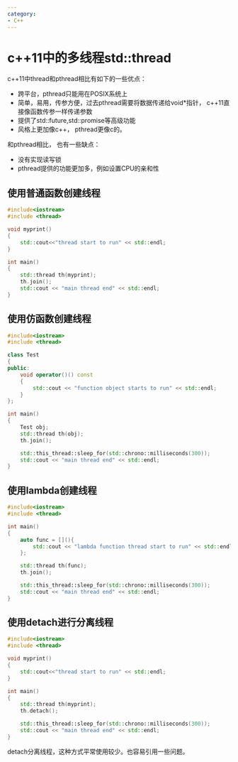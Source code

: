 ```yaml
---
category: 
- C++
---
```


# c++11中的多线程std::thread

c++11中thread和pthread相比有如下的一些优点：
- 跨平台，pthread只能用在POSIX系统上
- 简单，易用，传参方便，过去pthread需要将数据传递给void*指针， c++11直接像函数传参一样传递参数
- 提供了std::future,std::promise等高级功能
- 风格上更加像c++， pthread更像c的。

和pthread相比， 也有一些缺点：
- 没有实现读写锁
- pthread提供的功能更加多，例如设置CPU的亲和性

## 使用普通函数创建线程

```cpp
#include<iostream>
#include <thread>

void myprint()
{
    std::cout<<"thread start to run" << std::endl;
}

int main()
{
    std::thread th(myprint);
    th.join();
    std::cout << "main thread end" << std::endl;
}
```

## 使用仿函数创建线程
```cpp
#include<iostream>
#include <thread>

class Test
{
public:
    void operator()() const
    {
        std::cout << "function object starts to run" << std::endl;
    }
};

int main()
{
    Test obj;
    std::thread th(obj);
    th.join();

    std::this_thread::sleep_for(std::chrono::milliseconds(300));
    std::cout << "main thread end" << std::endl;
}
```

## 使用lambda创建线程
```cpp
#include<iostream>
#include <thread>

int main()
{
    auto func = [](){
        std::cout << "lambda function thread start to run" << std::endl;
    };

    std::thread th(func);
    th.join();

    std::this_thread::sleep_for(std::chrono::milliseconds(300));
    std::cout << "main thread end" << std::endl;
}
```

## 使用detach进行分离线程

```cpp
#include<iostream>
#include <thread>

void myprint()
{
    std::cout<<"thread start to run" << std::endl;
}

int main()
{
    std::thread th(myprint);
    th.detach();

    std::this_thread::sleep_for(std::chrono::milliseconds(300));
    std::cout << "main thread end" << std::endl;
}
```

detach分离线程，这种方式平常使用较少。也容易引用一些问题。


